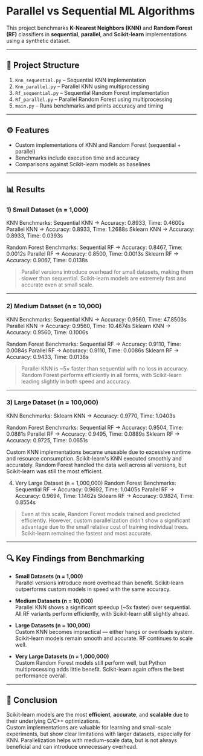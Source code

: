 # **Parallel vs Sequential ML Algorithms**

This project benchmarks **K-Nearest Neighbors (KNN)** and **Random Forest (RF)** classifiers in **sequential**, **parallel**, and **Scikit-learn** implementations using a synthetic dataset.

---

## 📁 **Project Structure**

1. `Knn_sequential.py` – Sequential KNN implementation  
2. `Knn_parallel.py` – Parallel KNN using multiprocessing  
3. `Rf_sequential.py` – Sequential Random Forest implementation  
4. `Rf_parallel.py` – Parallel Random Forest using multiprocessing  
5. `main.py` – Runs benchmarks and prints accuracy and timing

---

## ⚙️ **Features**

- Custom implementations of KNN and Random Forest (sequential + parallel)  
- Benchmarks include execution time and accuracy  
- Comparisons against Scikit-learn models as baselines  

---

## 📊 **Results**

### 1) **Small Dataset (n = 1,000)**

KNN Benchmarks:
Sequential KNN → Accuracy: 0.8933, Time: 0.4600s
Parallel KNN → Accuracy: 0.8933, Time: 1.2688s
Sklearn KNN → Accuracy: 0.8933, Time: 0.0393s

Random Forest Benchmarks:
Sequential RF → Accuracy: 0.8467, Time: 0.0012s
Parallel RF → Accuracy: 0.8500, Time: 0.0013s
Sklearn RF → Accuracy: 0.9067, Time: 0.0138s


> Parallel versions introduce overhead for small datasets, making them slower than sequential. Scikit-learn models are extremely fast and accurate even at small scale.

---

### 2) **Medium Dataset (n = 10,000)**

KNN Benchmarks:
Sequential KNN → Accuracy: 0.9560, Time: 47.8503s
Parallel KNN → Accuracy: 0.9560, Time: 10.4674s
Sklearn KNN → Accuracy: 0.9560, Time: 0.1006s

Random Forest Benchmarks:
Sequential RF → Accuracy: 0.9110, Time: 0.0084s
Parallel RF → Accuracy: 0.9110, Time: 0.0086s
Sklearn RF → Accuracy: 0.9433, Time: 0.0138s


> Parallel KNN is ~5× faster than sequential with no loss in accuracy. Random Forest performs efficiently in all forms, with Scikit-learn leading slightly in both speed and accuracy.

---

### 3) **Large Dataset (n = 100,000)**

KNN Benchmarks:
Sklearn KNN → Accuracy: 0.9770, Time: 1.0403s

Random Forest Benchmarks:
Sequential RF → Accuracy: 0.9504, Time: 0.0881s
Parallel RF → Accuracy: 0.9495, Time: 0.0889s
Sklearn RF → Accuracy: 0.9725, Time: 0.0651s

Custom KNN implementations became unusable due to excessive runtime and resource consumption. Scikit-learn's KNN executed smoothly and accurately. Random Forest handled the data well across all versions, but Scikit-learn was still the most efficient.

4) Very Large Dataset (n = 1,000,000)
Random Forest Benchmarks:
Sequential RF → Accuracy: 0.9692, Time: 1.0405s
Parallel RF → Accuracy: 0.9694, Time: 1.1462s
Sklearn RF → Accuracy: 0.9824, Time: 0.8554s


> Even at this scale, Random Forest models trained and predicted efficiently. However, custom parallelization didn’t show a significant advantage due to the small relative cost of training individual trees. Scikit-learn remained the fastest and most accurate.

---

## 🔍 **Key Findings from Benchmarking**

- **Small Datasets (n = 1,000)**  
  Parallel versions introduce more overhead than benefit. Scikit-learn outperforms custom models in speed with the same accuracy.

- **Medium Datasets (n = 10,000)**  
  Parallel KNN shows a significant speedup (~5x faster) over sequential. All RF variants perform efficiently, with Scikit-learn still slightly ahead.

- **Large Datasets (n = 100,000)**  
  Custom KNN becomes impractical — either hangs or overloads system. Scikit-learn models remain smooth and accurate. RF continues to scale well.

- **Very Large Datasets (n = 1,000,000)**  
  Custom Random Forest models still perform well, but Python multiprocessing adds little benefit. Scikit-learn again offers the best performance overall.

---

## 🏁 **Conclusion**

Scikit-learn models are the most **efficient**, **accurate**, and **scalable** due to their underlying C/C++ optimizations.  
Custom implementations are valuable for learning and small-scale experiments, but show clear limitations with larger datasets, especially for KNN. Parallelization helps with medium-scale data, but is not always beneficial and can introduce unnecessary overhead.
